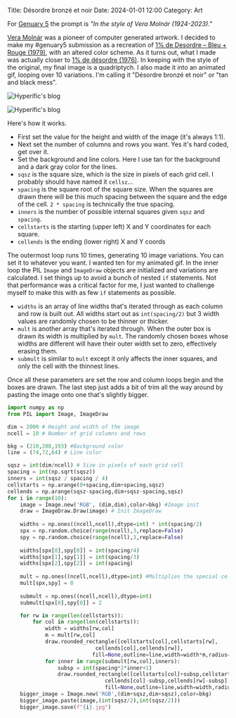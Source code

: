 Title: Désordre bronzé et noir
Date: 2024-01-01 12:00
Category: Art


For [Genuary 5](https://genuary.art/prompts#jan5) the prompt is *"In the style of Vera Molnár (1924-2023)."*

[Vera Molnár](https://en.wikipedia.org/wiki/Vera_Moln%C3%A1r) was a pioneer of computer generated artwork. I decided to make my #genuary5 submission as a recreation of [1% de Desordre – Bleu + Rouge (1979)](https://backend.artreview.com/wp-content/uploads/2022/06/1-per-Disorder-%E2%80%93-Blue-and-Red-1230x1135.jpg), with an altered color scheme. As it turns out, what I made was actually closer to [1% de désordre (1976)](https://www.sothebys.com/en/buy/auction/2022/natively-digital-1-3-generative-art/1-de-desordre-1-of-disorder). In keeping with the style of the original, my final image is a quadriptych. I also made it into an animated gif, looping over 10 variations. I'm calling it "Désordre bronzé et noir" or "tan and black mess".

![Hyperific's blog](https://bear-images.sfo2.cdn.digitaloceanspaces.com/hyperific-1706210382-0.png)

![Hyperific's blog](https://bear-images.sfo2.cdn.digitaloceanspaces.com/hyperific-1706210382-1.gif)

Here's how it works.

- First set the value for the height and width of the image (it's always 1:1).
- Next set the number of columns and rows you want. Yes it's hard coded, get over it. 
- Set the background and line colors. Here I use tan for the background and a dark gray color for the lines.
- `sqsz` is the square size, which is the size in pixels of each grid cell. I probably should have named it `cellsz`...
- `spacing` is the square root of the square size. When the squares are drawn there will be this much spacing between the square and the edge of the cell. `2 * spacing` is technically the true spacing. 
- `inners` is the number of possible internal squares given `sqsz` and `spacing`. 
- `cellstarts` is the starting (upper left) X and Y coordinates for each square.
- `cellends` is the ending (lower right) X and Y coords

The outermost loop runs 10 times, generating 10 image variations. You can set it to whatever you want. I wanted ten for my animated gif.
In the inner loop the PIL `Image` and `ImageDraw` objects are initialized and variations are calculated. I set things up to avoid a bunch of nested `if` statements. Not that performance was a critical factor for me, I just wanted to challenge myself to make this with as few `if` statements as possible. 

- `widths` is an array of line widths that's iterated through as each column and row is built out. All widths start out as `int(spacing/2)` but 3 width values are randomly chosen to be thinner or thicker.
- `mult` is another array that's iterated through. When the outer box is drawn its width is multiplied by `mult`. The randomly chosen boxes whose widths are different will have their outer width set to zero, effectively erasing them. 
- `submult` is similar to `mult` except it only affects the inner squares, and only the cell with the thinnest lines.

Once all these parameters are set the row and column loops begin and the boxes are drawn. 
The last step just adds a bit of trim all the way around by pasting the image onto one that's slightly bigger.

```Python
import numpy as np
from PIL import Image, ImageDraw

dim = 2000 # Height and width of the image
ncell = 10 # Number of grid columns and rows

bkg = (210,208,193) #Background color
line = (74,72,64) # Line color

sqsz = int(dim/ncell) # Size in pixels of each grid cell
spacing = int(np.sqrt(sqsz))
inners = int(sqsz / spacing / 4)
cellstarts = np.arange(0+spacing,dim+spacing,sqsz)
cellends = np.arange(sqsz-spacing,dim+sqsz-spacing,sqsz)
for i in range(10):
    image = Image.new('RGB', (dim,dim),color=bkg) #Image init
    draw = ImageDraw.Draw(image) # Init ImageDraw
    
    widths = np.ones((ncell,ncell),dtype=int) * int(spacing/2) 
    spx = np.random.choice(range(ncell),3,replace=False)
    spy = np.random.choice(range(ncell),3,replace=False)
    
    widths[spx[0],spy[0]] = int(spacing/4)
    widths[spx[1],spy[1]] = int(spacing/3)
    widths[spx[2],spy[2]] = int(spacing)
    
    mult = np.ones((ncell,ncell),dtype=int) #Multiplies the special cells widths by 0
    mult[spx,spy] = 0
    
    submult = np.ones((ncell,ncell),dtype=int)
    submult[spx[0],spy[0]] = 2

    for rw in range(len(cellstarts)):
        for col in range(len(cellstarts)):
            width = widths[rw,col]
            m = mult[rw,col]
            draw.rounded_rectangle([cellstarts[col],cellstarts[rw],
                            cellends[col],cellends[rw]],
                           fill=None,outline=line,width=width*m,radius=6)
            for inner in range(submult[rw,col],inners):
                subsp = int(spacing*2*inner+1)
                draw.rounded_rectangle([cellstarts[col]+subsp,cellstarts[rw]+subsp,
                               cellends[col]-subsp,cellends[rw]-subsp],
                               fill=None,outline=line,width=width,radius=6)
    bigger_image = Image.new('RGB',(dim+sqsz,dim+sqsz),color=bkg)
    bigger_image.paste(image,(int(sqsz/2),int(sqsz/2)))
    bigger_image.save(f"{i}.jpg")

```